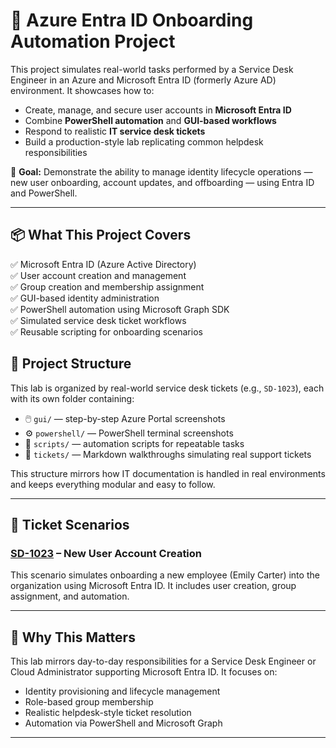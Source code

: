 # 🚀 Azure Entra ID Onboarding Automation Project

This project simulates real-world tasks performed by a Service Desk Engineer in an Azure and Microsoft Entra ID (formerly Azure AD) environment. It showcases how to:

- Create, manage, and secure user accounts in **Microsoft Entra ID**
- Combine **PowerShell automation** and **GUI-based workflows**
- Respond to realistic **IT service desk tickets**
- Build a production-style lab replicating common helpdesk responsibilities

🎯 **Goal:** Demonstrate the ability to manage identity lifecycle operations — new user onboarding, account updates, and offboarding — using Entra ID and PowerShell.

---

## 📦 What This Project Covers

✅ Microsoft Entra ID (Azure Active Directory)  
✅ User account creation and management  
✅ Group creation and membership assignment  
✅ GUI-based identity administration  
✅ PowerShell automation using Microsoft Graph SDK  
✅ Simulated service desk ticket workflows  
✅ Reusable scripting for onboarding scenarios

## 📁 Project Structure

This lab is organized by real-world service desk tickets (e.g., `SD-1023`), each with its own folder containing:

- 🖱️ `gui/` — step-by-step Azure Portal screenshots  
- ⚙️ `powershell/` — PowerShell terminal screenshots  
- 📜 `scripts/` — automation scripts for repeatable tasks  
- 📝 `tickets/` — Markdown walkthroughs simulating real support tickets

This structure mirrors how IT documentation is handled in real environments and keeps everything modular and easy to follow.


---

## 🎫 Ticket Scenarios

### [SD-1023](./SD-1023/SD-1023-new-user.md) – New User Account Creation

This scenario simulates onboarding a new employee (Emily Carter) into the organization using Microsoft Entra ID. It includes user creation, group assignment, and automation.

---

## 🧠 Why This Matters

This lab mirrors day-to-day responsibilities for a Service Desk Engineer or Cloud Administrator supporting Microsoft Entra ID. It focuses on:

- Identity provisioning and lifecycle management
- Role-based group membership
- Realistic helpdesk-style ticket resolution
- Automation via PowerShell and Microsoft Graph

---


